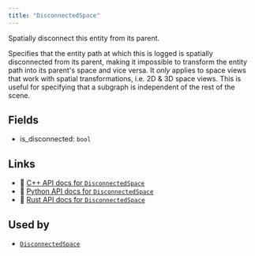 ```yaml
---
title: "DisconnectedSpace"
---
```


Spatially disconnect this entity from its parent.

Specifies that the entity path at which this is logged is spatially disconnected from its parent,
making it impossible to transform the entity path into its parent's space and vice versa.
It *only* applies to space views that work with spatial transformations, i.e. 2D & 3D space views.
This is useful for specifying that a subgraph is independent of the rest of the scene.

## Fields

* is_disconnected: `bool`

## Links
 * 🌊 [C++ API docs for `DisconnectedSpace`](https://ref.rerun.io/docs/cpp/stable/structrerun_1_1components_1_1DisconnectedSpace.html)
 * 🐍 [Python API docs for `DisconnectedSpace`](https://ref.rerun.io/docs/python/stable/common/components#rerun.components.DisconnectedSpace)
 * 🦀 [Rust API docs for `DisconnectedSpace`](https://docs.rs/rerun/latest/rerun/components/struct.DisconnectedSpace.html)


## Used by

* [`DisconnectedSpace`](../archetypes/disconnected_space.md)

